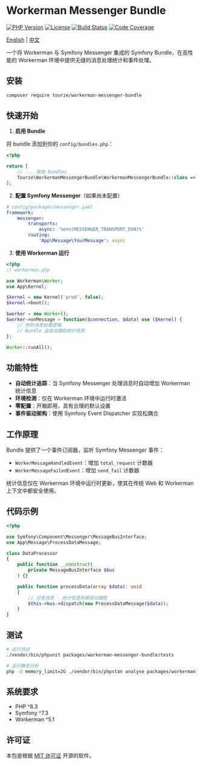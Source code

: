 # Workerman Messenger Bundle

[![PHP Version](https://img.shields.io/badge/php-%5E8.3-blue)](https://www.php.net/)
[![License](https://img.shields.io/badge/license-MIT-green)](LICENSE)
[![Build Status](https://img.shields.io/badge/build-passing-brightgreen)](https://github.com/your-org/php-monorepo)
[![Code Coverage](https://img.shields.io/badge/coverage-100%25-brightgreen)](https://github.com/your-org/php-monorepo)

[English](README.md) | [中文](README.zh-CN.md)

一个将 Workerman 与 Symfony Messenger 集成的 Symfony Bundle，在高性能的 Workerman 环境中提供无缝的消息处理统计和事件处理。

## 安装

```bash
composer require tourze/workerman-messenger-bundle
```

## 快速开始

1. **启用 Bundle**

将 bundle 添加到你的 `config/bundles.php`：

```php
<?php

return [
    // ... 其他 bundles
    Tourze\WorkermanMessengerBundle\WorkermanMessengerBundle::class => ['all' => true],
];
```

2. **配置 Symfony Messenger**（如果尚未配置）

```yaml
# config/packages/messenger.yaml
framework:
    messenger:
        transports:
            async: '%env(MESSENGER_TRANSPORT_DSN)%'
        routing:
            'App\Message\YourMessage': async
```

3. **使用 Workerman 运行**

```php
<?php
// workerman.php

use Workerman\Worker;
use App\Kernel;

$kernel = new Kernel('prod', false);
$kernel->boot();

$worker = new Worker();
$worker->onMessage = function($connection, $data) use ($kernel) {
    // 你的消息处理逻辑
    // Bundle 会自动跟踪统计信息
};

Worker::runAll();
```

## 功能特性

- **自动统计追踪**：当 Symfony Messenger 处理消息时自动增加 Workerman 统计信息
- **环境检测**：仅在 Workerman 环境中运行时激活
- **零配置**：开箱即用，具有合理的默认设置
- **事件驱动架构**：使用 Symfony Event Dispatcher 实现松耦合

## 工作原理

Bundle 提供了一个事件订阅器，监听 Symfony Messenger 事件：

- `WorkerMessageHandledEvent`：增加 `total_request` 计数器
- `WorkerMessageFailedEvent`：增加 `send_fail` 计数器

统计信息仅在 Workerman 环境中运行时更新，使其在传统 Web 和 Workerman 上下文中都安全使用。

## 代码示例

```php
<?php

use Symfony\Component\Messenger\MessageBusInterface;
use App\Message\ProcessDataMessage;

class DataProcessor
{
    public function __construct(
        private MessageBusInterface $bus
    ) {}

    public function processData(array $data): void
    {
        // 分发消息 - 统计信息将被自动跟踪
        $this->bus->dispatch(new ProcessDataMessage($data));
    }
}
```

## 测试

```bash
# 运行测试
./vendor/bin/phpunit packages/workerman-messenger-bundle/tests

# 运行静态分析
php -d memory_limit=2G ./vendor/bin/phpstan analyse packages/workerman-messenger-bundle
```

## 系统要求

- PHP ^8.3
- Symfony ^7.3
- Workerman ^5.1

## 许可证

本包是根据 [MIT 许可证](LICENSE) 开源的软件。
